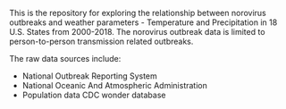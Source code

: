 This is the repository for exploring the relationship between norovirus outbreaks and weather parameters - Temperature and Precipitation in 18 U.S. States from 2000-2018. The norovirus outbreak data is limited to person-to-person transmission related outbreaks.

The raw data sources include:
- National Outbreak Reporting System
- National Oceanic And Atmospheric Administration
- Population data CDC wonder database 

 
